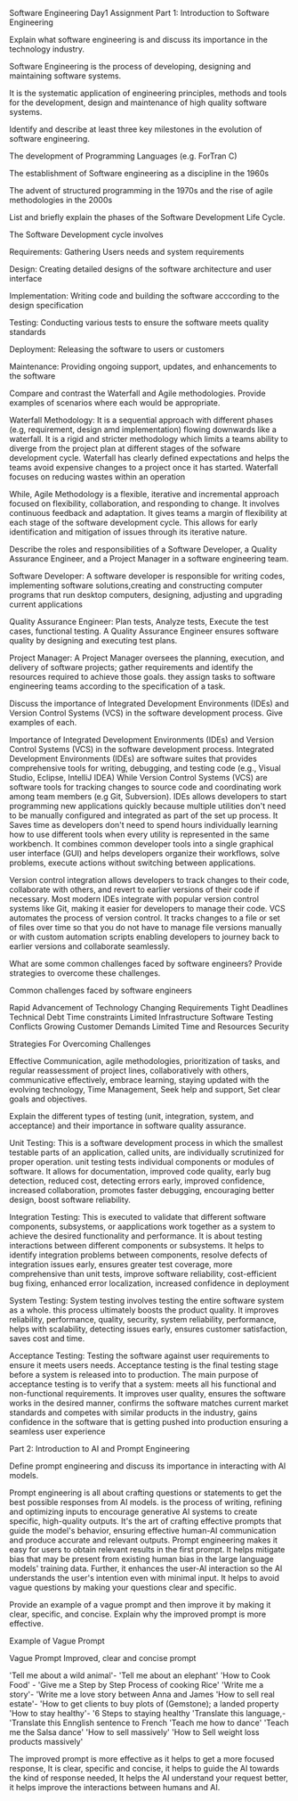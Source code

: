 Software Engineering Day1 Assignment
Part 1: Introduction to Software Engineering


Explain what software engineering is and discuss its importance in the technology industry.


Software Engineering is the process of developing, designing and maintaining software systems.

It is the systematic application of engineering principles, methods and tools for the development, design and maintenance of high quality software systems. 




Identify and describe at least three key milestones in the evolution of software engineering.

The development of Programming Languages (e.g. ForTran C) 

The establishment of Software engineering as a discipline in the 1960s

The advent of structured programming in the 1970s and the rise of agile methodologies in the 2000s




List and briefly explain the phases of the Software Development Life Cycle.


The Software Development cycle involves

Requirements: Gathering Users needs and system requirements

Design: Creating detailed designs of the software architecture and user interface

Implementation: Writing code and building the software acccording to the design specification

Testing: Conducting various tests to ensure the software meets quality standards

Deployment: Releasing the software to users or customers

Maintenance: Providing ongoing support, updates, and enhancements to the software 





Compare and contrast the Waterfall and Agile methodologies. Provide examples of scenarios where each would be appropriate.


Waterfall Methodology: It is a sequential approach with  different phases (e.g, requirement, design amd implementation) flowing downwards like a waterfall. It is a rigid and stricter methodology which limits a teams ability to diverge from the project plan at different stages of the sofware development cycle. Waterfall has clearly defined expectations and helps the teams avoid expensive changes to a project once it has started. Waterfall focuses on reducing wastes within an operation

While, Agile Methodology is a flexible, iterative and incremental approach focused on flexibility, collaboration, and responding to change. It involves continuous feedback and adaptation. It gives teams a margin of flexibility at each stage of the software development cycle. This allows for early identification and mitigation of issues through its iterative nature.


Describe the roles and responsibilities of a Software Developer, a Quality Assurance Engineer, and a Project Manager in a software engineering team.


Software Developer: A software developer is responsible for writing codes, implementing software solutions,creating and constructing computer programs that run desktop computers, designing, adjusting and upgrading current applications


Quality Assurance Engineer: Plan tests, Analyze tests, Execute the test cases, functional testing. A Quality Assurance Engineer ensures software quality by designing and executing test plans.

Project Manager: A Project Manager oversees the planning, execution, and delivery of software projects; gather requirements and identify the resources required to achieve those goals. they assign tasks to software engineering teams according to the specification of a task.

Discuss the importance of Integrated Development Environments (IDEs) and Version Control Systems (VCS) in the software development process. Give examples of each.


Importance of Integrated Development Environments (IDEs) and Version Control Systems (VCS) in the software development process.
Integrated Development Environments (IDEs) are software suites that provides comprehensive tools for writing, debugging, and testing code (e.g., Visual Studio, Eclipse, IntelliJ IDEA)
While Version Control Systems (VCS) are software tools for tracking changes to source code and coordinating work among team members (e.g Git, Subversion). IDEs allows developers to start programming new applications quickly because multiple utilities don't need to be manually configured and integrated as part of the set up process. It Saves time as developers don't need to spend hours individually learning how to use different tools when every utility is represented in the same workbench. It combines common developer tools into a single graphical user interface (GUI) and helps developers organize their workflows, solve problems, execute actions without switching between applications.

Version control integration allows developers to track changes to their code, collaborate with others, and revert to earlier versions of their code if necessary. Most modern IDEs integrate with popular version control systems like Git, making it easier for developers to manage their code. VCS automates the process of version control. It tracks changes to a file or set of files over time so that you do not have to manage file versions manually or with custom automation scripts enabling developers to journey back to earlier versions and collaborate seamlessly. 


What are some common challenges faced by software engineers? Provide strategies to overcome these challenges.

Common challenges faced by software engineers

Rapid Advancement of Technology
Changing Requirements
Tight Deadlines
Technical Debt
Time constraints
Limited Infrastructure
Software Testing Conflicts
Growing Customer Demands
Limited Time and Resources
Security

Strategies For Overcoming Challenges

Effective Communication, agile methodologies, prioritization of tasks, and regular reassessment of project lines, collaboratively with others, communicative effectively, embrace learning, staying updated with the evolving technology, Time Management, Seek help and support, Set clear goals and objectives.


Explain the different types of testing (unit, integration, system, and acceptance) and their importance in software quality assurance.


Unit Testing: This is a software development process in which the smallest testable parts of an application, called units, are individually scrutinized for proper operation. unit testing tests individual components or modules of software. It allows for documentation, improved code quality, early bug detection, reduced cost, detecting errors early, improved confidence, increased collaboration, promotes faster debugging, encouraging better design, boost software reliability.

Integration Testing: This is executed to validate that different software components, subsystems, or aapplications work together as a system to achieve the desired functionality and performance. It is about testing interactions between different components or subsystems. It helps to identify integration problems between components, resolve defects of integration issues early, ensures greater test coverage, more comprehensive than unit tests, improve software reliability, cost-efficient bug fixing, enhanced error localization, increased confidence in deployment

System Testing: System testing involves testing the entire software system as a whole. this process ultimately boosts the product quality. It improves reliability, performance, quality, security, system reliability, performance, helps with scalability, detecting issues early, ensures customer satisfaction, saves cost and time.

Acceptance Testing: Testing the software against user requirements to ensure it meets users needs. Acceptance testing is the final testing stage before a system is released into to production. The main purpose of acceptance testing is to verify that a system: meets all his functional and non-functional requirements. It improves user quality, ensures the software works in the desired manner, confirms the software matches current market standards and competes with similar products in the industry, gains confidence in the software that is getting pushed into production ensuring a seamless user experience

Part 2: Introduction to AI and Prompt Engineering


Define prompt engineering and discuss its importance in interacting with AI models.


Prompt engineering is all about crafting questions or statements to get the best possible responses from AI models.  is the process of writing, refining and optimizing inputs to encourage generative AI systems to create specific, high-quality outputs. It's the art of crafting effective prompts that guide the model's behavior, ensuring effective human-AI communication and produce accurate and relevant outputs. Prompt engineering makes it easy for users to obtain relevant results in the first prompt. It helps mitigate bias that may be present from existing human bias in the large language models' training data. Further, it enhances the user-AI interaction so the AI understands the user's intention even with minimal input. It helps to avoid vague questions by making your questions clear and specific.



Provide an example of a vague prompt and then improve it by making it clear, specific, and concise. Explain why the improved prompt is more effective.

Example of Vague Prompt


Vague Prompt                       Improved, clear and concise prompt

'Tell me about a wild animal'-       'Tell me about an elephant'
'How to Cook Food'           -       'Give me a Step by Step Process of cooking Rice'
'Write me a story'-                  'Write me a love story between Anna and James
'How to sell real estate'-           'How to get clients to buy plots of (Gemstone); a landed property
'How to stay healthy'-               '6 Steps to staying healthy
'Translate this language,-           'Translate this Ennglish sentence to French
'Teach me how to dance'              'Teach me the Salsa dance'
'How to sell massively'              'How to Sell weight loss products massively'


The improved prompt is more effective as it helps to get a more focused response, It is clear, specific and concise, it helps to guide the AI towards the kind of response needed, It helps the AI understand your request better, it helps improve the interactions between humans and AI.




